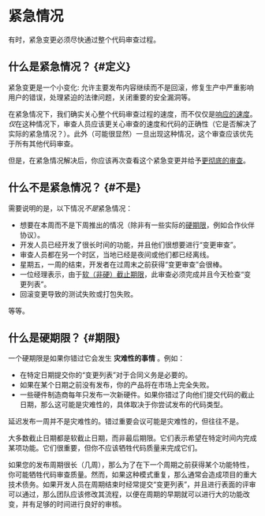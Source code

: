 # 紧急情况

有时，紧急变更必须尽快通过整个代码审查过程。



## 什么是紧急情况？ {#定义}

紧急变更是一个小变化: 允许主要发布内容继续而不是回滚，修复生产中严重影响用户的错误，处理紧迫的法律问题，关闭重要的安全漏洞等。

在紧急情况下，我们确实关心整个代码审查过程的速度，而不仅仅是[响应的速度](reviewer/speed.md)。*仅*在这种情况下，审查人员应该更关心审查的速度和代码的正确性（它是否解决了实际的紧急情况？）。此外（可能很显然）一旦出现这种情况，这个审查应该优先于所有其他代码审查。

但是，在紧急情况解决后，你应该再次查看这个紧急变更并给予[更彻底的审查](reviewer/looking-for.md)。

## 什么不是紧急情况？ {#不是}

需要说明的是，以下情况*不是*紧急情况：

-   想要在本周而不是下周推出的情况（除非有一些实际的[硬期限](#期限)，例如合作伙伴协议）。
-   开发人员已经开发了很长时间的功能，并且他们很想要进行“变更审查”。
-   审查人员都在另一个时区，当地已经是夜间或他们都已经离线。
-   星期五，一周的结束，开发者在过周末之前获得“变更审查”会很棒。
-   一位经理表示，由于[软（非硬）截止期限](#期限)，此审查必须完成并且今天检查“变更列表”。
-   回滚变更导致的测试失败或打包失败。

等等。

## 什么是硬期限？ {#期限}

一个硬期限是如果你错过它会发生 **灾难性的事情** 。例如：

-   在特定日期提交你的“变更列表”对于合同义务是必要的。
-   如果在某个日期之前没有发布，你的产品将在市场上完全失败。
-   一些硬件制造商每年只发布一次新硬件。如果你错过了向他们提交代码的截止日期，那么这可能是灾难性的，具体取决于你尝试发布的代码类型。

延迟发布一周并不是灾难性的。错过重要会议可能是灾难性的，但往往不是。

大多数截止日期都是软截止日期，而非最后期限。它们表示希望在特定时间内完成某项功能。它们很重要，但你不应该牺牲代码质量来完成它们。

如果您的发布周期很长（几周），那么为了在下一个周期之前获得某个功能特性，你可能牺牲代码审查质量。然而，如果这种模式重复，那么通常会造成项目的重大技术债务。如果开发人员在周期结束时经常提交“变更列表”，并且进行表面的评审可以通过，那么团队应该修改其流程，以便在周期的早期就可以进行大的功能改变，并有足够的时间进行良好的审核。
